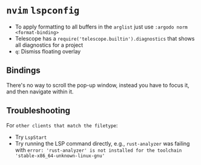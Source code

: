 # `nvim` `lspconfig`

- To apply formatting to all buffers in the `arglist` just use `:argodo norm <format-binding>`
- Telescope has a `require('telescope.builtin').diagnostics` that shows all diagnostics for a project
- `q`: Dismiss floating overlay

## Bindings

There's no way to scroll the pop-up window, instead you have to focus it, and then navigate within it.

## Troubleshooting

For `other clients that match the filetype`:

- Try `LspStart`
- Try running the LSP command directly, e.g., `rust-analyzer` was failing with `error: 'rust-analyzer' is not installed for the toolchain 'stable-x86_64-unknown-linux-gnu'`
